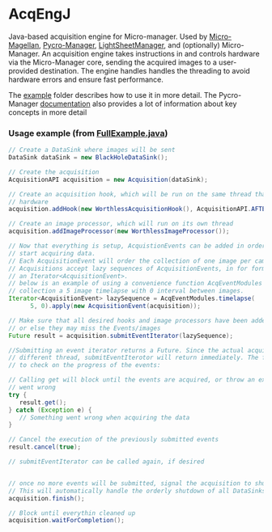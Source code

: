 # AcqEngJ
Java-based acquisition engine for Micro-manager. Used by [Micro-Magellan](https://micro-manager.org/wiki/MicroMagellan), [Pycro-Manager](https://pycro-manager.readthedocs.io/en/latest/), [LightSheetManager](https://github.com/micro-manager/LightSheetManager), and (optionally) Micro-Manager. An acquisition engine takes instructions in and controls hardware via the Micro-Manager core, sending the acquired images to a user-provided destination. The engine handles handles the threading to avoid hardware errors and ensure fast performance. 

The [example](https://github.com/micro-manager/AcqEngJ/tree/main/src/main/java/org/micromanager/acqj/example) folder describes how to use it in more detail. The Pycro-Manager [documentation](https://pycro-manager.readthedocs.io/en/latest/acq_overview.html) also provides a lot of information about key concepts in more detail

### Usage example (from [FullExample.java](https://github.com/micro-manager/AcqEngJ/blob/main/src/main/java/org/micromanager/acqj/example/FullExample.java))

```java
// Create a DataSink where images will be sent
DataSink dataSink = new BlackHoleDataSink();

// Create the acquisition
AcquisitionAPI acquisition = new Acquisition(dataSink);

// Create an acquisition hook, which will be run on the same thread that controls
// hardware
acquisition.addHook(new WorthlessAcquisitionHook(), AcquisitionAPI.AFTER_HARDWARE_HOOK);

// Create an image processor, which will run on its own thread
acquisition.addImageProcessor(new WorthlessImageProcessor());

// Now that everything is setup, AcquistionEvents can be added in order to
// start acquiring data.
// Each AcquisitionEvent will order the collection of one image per camera
// Acquisitions accept lazy sequences of AcquisitionEvents, in for form of
// an Iterator<AcquisitionEvent>.
// below is an example of using a convenience function AcqEventModules to order the
// collection a 5 image timelapse with 0 interval between images.
Iterator<AcquisitionEvent> lazySequence = AcqEventModules.timelapse(
      5, 0).apply(new AcquisitionEvent(acquisition));

// Make sure that all desired hooks and image processors have been added by this point,
// or else they may miss the Events/images
Future result = acquisition.submitEventIterator(lazySequence);

//Submitting an event iterator returns a Future. Since the actual acquisition occurs on a
// different thread, submitEventIterotor will return immediately. The future can be used
// to check on the progress of the events:

// Calling get will block until the events are acquired, or throw an exceoption if something
// went wrong
try {
   result.get();
} catch (Exception e) {
   // Something went wrong when acquiring the data
}

// Cancel the execution of the previously submitted events
result.cancel(true);

// submitEventIterator can be called again, if desired


// once no more events will be submitted, signal the acquisition to shutdown.
// This will automatically handle the orderly shutdown of all DataSinks/Hooks/Image processors
acquisition.finish();

// Block until everythin cleaned up
acquisition.waitForCompletion();
```
